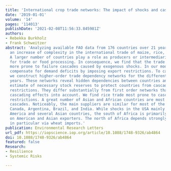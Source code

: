 ```yaml
---
title: 'International crop trade networks: The impact of shocks and cascades'
date: '2019-01-01'
volume: '14'
pages: '114013'
publishDate: '2021-02-08T11:56:33.845981Z'
authors:
- Rebekka Burkholz
- Frank Schweitzer
abstract: 'Analyzing available FAO data from 176 countries over 21 years, we observe
  an increase of complexity in the international trade of maize, rice, soy, and wheat.
  A larger number of countries play a role as producers or intermediaries, either
  for trade or food processing. In consequence, we find that the trade networks become
  more prone to failure cascades caused by exogenous shocks. In our model, countries
  compensate for demand deficits by imposing export restrictions. To capture these,
  we construct higher-order trade dependency networks for the different crops and
  years. These networks reveal hidden dependencies between countries and provide an
  estimate of necessary stock reserves to protect countries from cascading export
  restrictions. They differ substantially from first order networks that do not take
  cascading effects into account. We find rice trade most prone to cascading export
  restrictions. A great number of Asian and African countries are most exposed to
  cascades. Noticeably, the main suppliers are similar for most of the crops: USA,
  Canada, Argentina, Brazil, and India. While shocks in the USA mainly affect South
  America and several Asian countries, the south of Africa is primarily dependent
  on American and Asian exporters. The north of Africa depends strongly on Europe,
  in particular via wheat imports.'
publication: Environmental Research Letters
url_pdf: https://iopscience.iop.org/article/10.1088/1748-9326/ab4864
doi: 10.1088/1748-9326/ab4864
featured: false
Research:
- Resilience
- Systemic Risks

---
```

